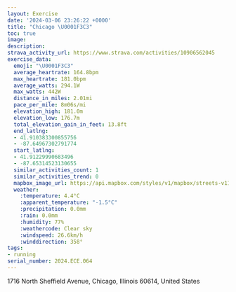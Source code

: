 ```yaml
---
layout: Exercise
date: '2024-03-06 23:26:22 +0000'
title: "Chicago \U0001F3C3"
toc: true
image:
description:
strava_activity_url: https://www.strava.com/activities/10906562045
exercise_data:
  emoji: "\U0001F3C3"
  average_heartrate: 164.8bpm
  max_heartrate: 181.0bpm
  average_watts: 294.1W
  max_watts: 442W
  distance_in_miles: 2.01mi
  pace_per_mile: 8m06s/mi
  elevation_high: 181.0m
  elevation_low: 176.7m
  total_elevation_gain_in_feet: 13.8ft
  end_latlng:
  - 41.910383300855756
  - -87.64967302791774
  start_latlng:
  - 41.91229990683496
  - -87.65314523130655
  similar_activities_count: 1
  similar_activities_trend: 0
  mapbox_image_url: https://api.mapbox.com/styles/v1/mapbox/streets-v11/static/path-5+787af2-1.0(kdy~Frh_vOmDtCu%40t%40u%40n%40OJ%5BLcAx%40eBlAo%40p%40%3FHBBHBFAJElBaBd%40%5BdAeApA%7B%40t%40m%40%5C%5D%7C%40s%40VYNKXI%5EYvBeB%7CAyAhA%7B%40%60%40UxHiGHCHFt%40%7CAJL%5EWr%40Yn%40e%40jBcB%7C%40%7D%40V%5B%60C%7DAz%40u%40%5CQV%3F%60%40Y%5Dp%40MNo%40Ze%40b%40G%40CA%40GDIZM%5CYb%40ULK%5C_%40%5BPIBAEDK%60%40%5DTYr%40g%40h%40g%40BKe%40eAK%5DCe%40DIrDiCT%5BH%5D%3Fw%40KiBGK%7DAHcBCiABkBCaCBwBHoFBq%40F),pin-s-s+e5b22e(-87.65594,41.91318),pin-s-f+89ae00(-87.64840999999996,41.90962)/auto/800x800?access_token=pk.eyJ1Ijoiam9zaGJlY2ttYW4iLCJhIjoiY205eWR2aDd1MWZ6djJrbXc4a3M0bWZleiJ9.XiG9OWkNcZk2QzjJbxLB4A
  weather:
    :temperature: 4.4°C
    :apparent_temperature: "-1.5°C"
    :precipitation: 0.0mm
    :rain: 0.0mm
    :humidity: 77%
    :weathercode: Clear sky
    :windspeed: 26.6km/h
    :winddirection: 358°
tags:
- running
serial_number: 2024.ECE.064
---
```

1716 North Sheffield Avenue, Chicago, Illinois 60614, United States
